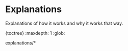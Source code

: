 # Explanations

Explanations of how it works and why it works that way.

{toctree}
:maxdepth: 1
:glob:

explanations/*

